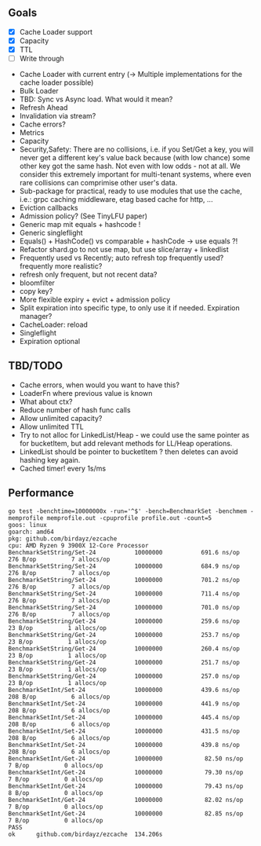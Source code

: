 ## Goals
- [x] Cache Loader support 
- [x] Capacity
- [x] TTL
- [ ] Write through
- Cache Loader with current entry (-> Multiple implementations for the cache loader possible)
- Bulk Loader
- TBD: Sync vs Async load. What would it mean?
- Refresh Ahead
- Invalidation via stream?
- Cache errors?
- Metrics
- Capacity
- Security,Safety: There are no collisions, i.e. if you Set/Get a key, you will never get a different key's value back because (with low chance) some other key got the same hash. Not even with low odds - not at all. We consider this extremely important for multi-tenant systems, where even rare collisions can comprimise other user's data.
- Sub-package for practical, ready to use modules that use the cache, i.e.: grpc caching middleware, etag based cache for http, ...
- Eviction callbacks
- Admission policy? (See TinyLFU paper)
- Generic map mit equals + hashcode !
- Generic singleflight
- Equals() + HashCode() vs comparable + hashCode -> use equals ?!
- Refactor shard.go to not use map, but use slice/array + linkedlist
- Frequently used vs Recently; auto refresh top frequently used? frequently more realistic?
- refresh only frequent, but not recent data?
- bloomfilter
- copy key?
- More flexible expiry + evict + admission policy
- Split expiration into specific type, to only use it if needed. Expiration manager?
- CacheLoader: reload
- Singleflight
- Expiration optional


## TBD/TODO
- Cache errors, when would you want to have this?
- LoaderFn where previous value is known
- What about ctx?
- Reduce number of hash func calls
- Allow unlimited capacity?
- Allow unlimited TTL
- Try to not alloc for LinkedList/Heap - we could use the same pointer as for bucketItem, but add relevant methods for LL/Heap operations.
- LinkedList should be pointer to bucketItem ? then deletes can avoid hashing key again.
- Cached timer! every 1s/ms

## Performance

```
go test -benchtime=10000000x -run='^$' -bench=BenchmarkSet -benchmem -memprofile memprofile.out -cpuprofile profile.out -count=5
goos: linux
goarch: amd64
pkg: github.com/birdayz/ezcache
cpu: AMD Ryzen 9 3900X 12-Core Processor
BenchmarkSetString/Set-24         	10000000	       691.6 ns/op	     276 B/op	       7 allocs/op
BenchmarkSetString/Set-24         	10000000	       684.9 ns/op	     276 B/op	       7 allocs/op
BenchmarkSetString/Set-24         	10000000	       701.2 ns/op	     276 B/op	       7 allocs/op
BenchmarkSetString/Set-24         	10000000	       711.4 ns/op	     276 B/op	       7 allocs/op
BenchmarkSetString/Set-24         	10000000	       701.0 ns/op	     276 B/op	       7 allocs/op
BenchmarkSetString/Get-24         	10000000	       259.6 ns/op	      23 B/op	       1 allocs/op
BenchmarkSetString/Get-24         	10000000	       253.7 ns/op	      23 B/op	       1 allocs/op
BenchmarkSetString/Get-24         	10000000	       260.4 ns/op	      23 B/op	       1 allocs/op
BenchmarkSetString/Get-24         	10000000	       251.7 ns/op	      23 B/op	       1 allocs/op
BenchmarkSetString/Get-24         	10000000	       257.0 ns/op	      23 B/op	       1 allocs/op
BenchmarkSetInt/Set-24            	10000000	       439.6 ns/op	     208 B/op	       6 allocs/op
BenchmarkSetInt/Set-24            	10000000	       441.9 ns/op	     208 B/op	       6 allocs/op
BenchmarkSetInt/Set-24            	10000000	       445.4 ns/op	     208 B/op	       6 allocs/op
BenchmarkSetInt/Set-24            	10000000	       431.5 ns/op	     208 B/op	       6 allocs/op
BenchmarkSetInt/Set-24            	10000000	       439.8 ns/op	     208 B/op	       6 allocs/op
BenchmarkSetInt/Get-24            	10000000	        82.50 ns/op	       7 B/op	       0 allocs/op
BenchmarkSetInt/Get-24            	10000000	        79.30 ns/op	       7 B/op	       0 allocs/op
BenchmarkSetInt/Get-24            	10000000	        79.43 ns/op	       8 B/op	       0 allocs/op
BenchmarkSetInt/Get-24            	10000000	        82.02 ns/op	       7 B/op	       0 allocs/op
BenchmarkSetInt/Get-24            	10000000	        82.85 ns/op	       7 B/op	       0 allocs/op
PASS
ok  	github.com/birdayz/ezcache	134.206s
```



